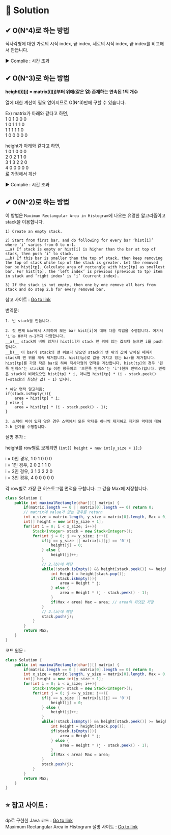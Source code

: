 # 📕 Solution

## ✔ O(N^4)로 하는 방법

직사각형에 대한 가로의 시작 index, 끝 index, 세로의 시작 index, 끝 index를 비교해서 만듭니다.

▶ Complie : 시간 초과

## ✔ O(N^3)로 하는 방법

**height[i][j] = matrix[i][j]부터 위에(같은 열) 존재하는 연속된 1의 개수**

열에 대한 계산이 필요 없어지므로 O(N^3)만에 구할 수 있습니다.

Ex)
matrix가 아래와 같다고 하면,  
1 0 1 0 0 0  
1 0 1 1 1 0  
1 1 1 1 1 0  
1 0 0 0 0 0

height가 아래와 같다고 하면,  
1 0 1 0 0 0  
2 0 2 1 1 0  
3 1 3 2 2 0  
4 0 0 0 0 0  
로 가정해서 계산

▶ Complie : 시간 초과

## ✔ O(N^2)로 하는 방법

이 방법은 `Maximum Rectangular Area in Histogram`에 나오는 유명한 알고리즘이고 stack을 이용합니다.

```
1) Create an empty stack.

2) Start from first bar, and do following for every bar ‘hist[i]’ where ‘i’ varies from 0 to n-1.
……a) If stack is empty or hist[i] is higher than the bar at top of stack, then push ‘i’ to stack.
……b) If this bar is smaller than the top of stack, then keep removing the top of stack while top of the stack is greater. Let the removed bar be hist[tp]. Calculate area of rectangle with hist[tp] as smallest bar. For hist[tp], the ‘left index’ is previous (previous to tp) item in stack and ‘right index’ is ‘i’ (current index).

3) If the stack is not empty, then one by one remove all bars from stack and do step 2.b for every removed bar.
```

참고 사이트 : [Go to link](https://www.geeksforgeeks.org/largest-rectangle-under-histogram/)

번역문:

```
1. 빈 stack을 만듭니다.

2. 첫 번째 bar에서 시작하여 모든 bar hist[i]에 대해 다음 작업을 수행합니다. 여기서 'i'는 0부터 n-1까지 다양합니다.
__a)__ stack이 비어 있거나 hist[i]가 stack 맨 위에 있는 값보다 높으면 i를 push합니다.
__b)__ 이 bar가 stack의 맨 위보다 낮으면 stack의 맨 위의 값이 낮아질 때까지 stack의 맨 위를 계속 제거합니다. hist[tp]로 값을 가지고 있는 bar를 제거합니다. hist[tp]를 가장 작은 bar로 하여 직사각형의 면적을 계산합니다. hist[tp]의 경우 '왼쪽 인덱스'는 stack의 tp 이전 항목이고 '오른쪽 인덱스'는 'i'(현재 인덱스)입니다. 면적은 stack이 비어있으면 hist[tp] * i, 아니면 hist[tp] * (i - stack.peek()(=stack의 최상단 값) - 1) 입니다.

* 해당 면적 알고리즘:
if(stack.isEmpty()){
    area = hist[tp] * i;
} else {
    area = hist[tp] * (i - stack.peek() - 1);
}

3. 스택이 비어 있지 않은 경우 스택에서 모든 막대를 하나씩 제거하고 제거된 막대에 대해 2.b 단계를 수행합니다.
```

설명 추가 :

height를 row별로 보게되면 (`int[] height = new int[y_size + 1];`)

i = 0인 경우, 1 0 1 0 0 0  
i = 1인 경우, 2 0 2 1 1 0  
i = 2인 경우, 3 1 3 2 2 0  
i = 3인 경우, 4 0 0 0 0 0

각 row별로 가장 큰 히스토그램 면적을 구합니다. 그 값을 Max에 저장합니다.

```java
class Solution {
    public int maximalRectangle(char[][] matrix) {
        if(matrix.length == 0 || matrix[0].length == 0) return 0;
        // matrix에 value가 없는 경우를 return
        int x_size = matrix.length, y_size = matrix[0].length, Max = 0, area = 0;
        int[] height = new int[y_size + 1];
        for(int i = 0; i < x_size; i++){
            Stack<Integer> stack = new Stack<Integer>();
            for(int j = 0; j <= y_size; j++){
                if(j == y_size || matrix[i][j] == '0'){
                    height[j] = 0;
                } else {
                    height[j]++;
                }
                // 2.(b)에 해당
                while(!stack.isEmpty() && height[stack.peek()] >= height[j]){
                    int Height = height[stack.pop()];
                    if(stack.isEmpty()){
                        area = Height * j;
                    } else {
                        area = Height * (j - stack.peek() - 1);
                    }
                    if(Max < area) Max = area; // area의 최댓값 저장
                }
                // 2.(a)에 해당
                stack.push(j);
            }
        }
        return Max;
    }
}
```

코드 원문 :

```java
class Solution {
    public int maximalRectangle(char[][] matrix) {
        if(matrix.length == 0 || matrix[0].length == 0) return 0;
        int x_size = matrix.length, y_size = matrix[0].length, Max = 0, area = 0;
        int[] height = new int[y_size + 1];
        for(int i = 0; i < x_size; i++){
            Stack<Integer> stack = new Stack<Integer>();
            for(int j = 0; j <= y_size; j++){
                if(j == y_size || matrix[i][j] == '0'){
                    height[j] = 0;
                } else {
                    height[j]++;
                }
                while(!stack.isEmpty() && height[stack.peek()] >= height[j]){
                    int Height = height[stack.pop()];
                    if(stack.isEmpty()){
                        area = Height * j;
                    } else {
                        area = Height * (j - stack.peek() - 1);
                    }
                    if(Max < area) Max = area;
                }
                stack.push(j);
            }
        }
        return Max;
    }
}
```

## ⭐ 참고 사이트 :

dp로 구현한 Java 코드 : [Go to link](https://github.com/cherryljr/LeetCode/blob/master/Maximal%20Rectangle.java)  
Maximum Rectangular Area in Histogram 설명 사이트 : [Go to link](https://www.programcreek.com/2014/05/leetcode-largest-rectangle-in-histogram-java/)
